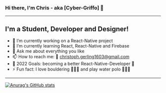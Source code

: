 ### Hi there, I'm Chris - aka [Cyber-Griffo] 👋

---

## I'm a Student, Developer and Designer!
- 🔭 I’m currently working on a React-Native project
- 🌱 I’m currently learning React, React-Native and Firebase
- 💬 Ask me about everything you like
- 📫 How to reach me: 📧 christoph.gerling1603@gmail.com
- 🥅 2022 Goals: becoming a better React-Native-Developer 🤣
- ⚡ Fun fact: I love bouldering 🧗🏼‍♂️ and play water polo 🤽🏼‍♂️


---

[![Anurag's GitHub stats](https://github-readme-stats.vercel.app/api?username=Cyber-Griffo)](https://github.com/anuraghazra/github-readme-stats)